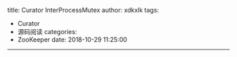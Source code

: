 title: Curator InterProcessMutex
author: xdkxlk
tags:
  - Curator
  - 源码阅读
categories:
  - ZooKeeper
date: 2018-10-29 11:25:00
---
